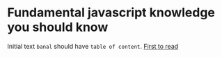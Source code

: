 # Fundamental javascript knowledge you should know
Initial text
`banal` should have `table of content`.
[First to read](https://github.com/benoror/ama/issues/1 "Behonor ama")
